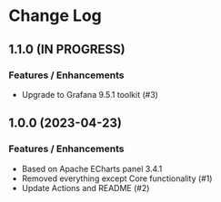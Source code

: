 # Change Log

## 1.1.0 (IN PROGRESS)

### Features / Enhancements

- Upgrade to Grafana 9.5.1 toolkit (#3)

## 1.0.0 (2023-04-23)

### Features / Enhancements

- Based on Apache ECharts panel 3.4.1
- Removed everything except Core functionality (#1)
- Update Actions and README (#2)